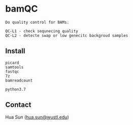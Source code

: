 # bamQC
```
Do quality control for BAMs.

QC-L1 - check sequnecing quality
QC-L2 - detecte swap or low genecitc backgroud samples
```

## Install

```
picard
samtools
fastqc
7z
bamreadcount

python3.7
```


## Contact
Hua Sun (hua.sun@wustl.edu)
